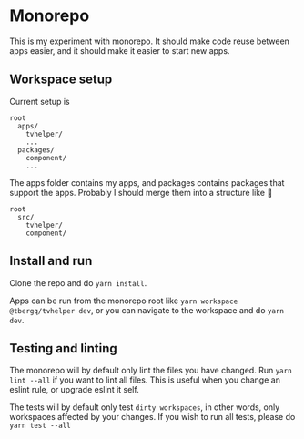# Monorepo

This is my experiment with monorepo. It should make code reuse between apps easier, and it should make it easier to start new apps. 

## Workspace setup

Current setup is

```
root
  apps/
    tvhelper/
    ...
  packages/
    component/
    ...
```

The apps folder contains my apps, and packages contains packages that support the apps. Probably I should merge them into a structure like 🤔

```
root
  src/
    tvhelper/
    component/
```

## Install and run

Clone the repo and do `yarn install`.

Apps can be run from the monorepo root like `yarn workspace @tbergq/tvhelper dev`, or you can navigate to the workspace and do `yarn dev`.

## Testing and linting

The monorepo will by default only lint the files you have changed. Run `yarn lint --all` if you want to lint all files. This is useful when you change an eslint rule, or upgrade eslint it self. 

The tests will by default only test `dirty workspaces`, in other words, only workspaces affected by your changes. If you wish to run all tests, please do `yarn test --all`